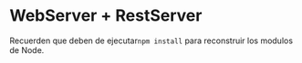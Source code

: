# WebServer + RestServer

Recuerden que deben de ejecutar```npm install``` para reconstruir los modulos de Node.